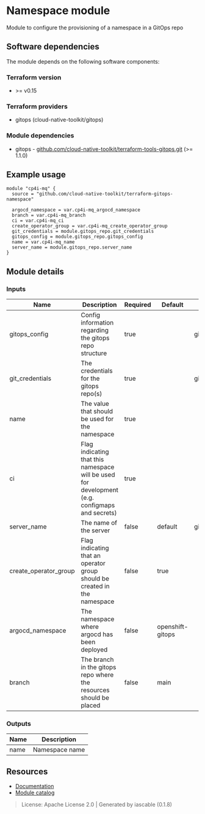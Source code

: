 # Namespace module

Module to configure the provisioning of a namespace in a GitOps repo


## Software dependencies

The module depends on the following software components:

### Terraform version

- \>= v0.15

### Terraform providers


- gitops (cloud-native-toolkit/gitops)

### Module dependencies


- gitops - [github.com/cloud-native-toolkit/terraform-tools-gitops.git](https://github.com/cloud-native-toolkit/terraform-tools-gitops.git) (>= 1.1.0)

## Example usage

```hcl
module "cp4i-mq" {
  source = "github.com/cloud-native-toolkit/terraform-gitops-namespace"

  argocd_namespace = var.cp4i-mq_argocd_namespace
  branch = var.cp4i-mq_branch
  ci = var.cp4i-mq_ci
  create_operator_group = var.cp4i-mq_create_operator_group
  git_credentials = module.gitops_repo.git_credentials
  gitops_config = module.gitops_repo.gitops_config
  name = var.cp4i-mq_name
  server_name = module.gitops_repo.server_name
}

```

## Module details

### Inputs

| Name | Description | Required | Default | Source |
|------|-------------|---------|----------|--------|
| gitops_config | Config information regarding the gitops repo structure | true |  | gitops.gitops_config |
| git_credentials | The credentials for the gitops repo(s) | true |  | gitops.git_credentials |
| name | The value that should be used for the namespace | true |  |  |
| ci | Flag indicating that this namespace will be used for development (e.g. configmaps and secrets) | true |  |  |
| server_name | The name of the server | false | default | gitops.server_name |
| create_operator_group | Flag indicating that an operator group should be created in the namespace | false | true |  |
| argocd_namespace | The namespace where argocd has been deployed | false | openshift-gitops |  |
| branch | The branch in the gitops repo where the resources should be placed | false | main |  |

### Outputs

| Name | Description |
|------|-------------|
| name | Namespace name |

## Resources

- [Documentation](https://operate.cloudnativetoolkit.dev)
- [Module catalog](https://modules.cloudnativetoolkit.dev)

> License: Apache License 2.0 | Generated by iascable (0.1.8)
